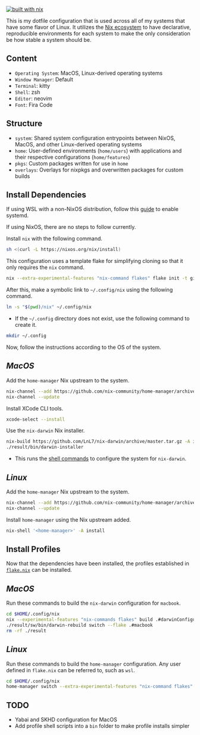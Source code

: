 [![built with nix](https://builtwithnix.org/badge.svg)](https://builtwithnix.org)

This is my dotfile configuration that is used across all of my systems that have some flavor of Linux. It utilizes the [Nix ecosystem](https://www.nixos.wiki/wiki/Nix_Ecosystem) to have declarative, reproducible environments for each system to make the only consideration be how stable a system should be.

## **Content**

- ``Operating System``: MacOS, Linux-derived operating systems
- ``Window Manager``: Default
- ``Terminal``: kitty
- ``Shell``: zsh
- ``Editor``: neovim
- ``Font``: Fira Code

## **Structure**

- ``system``: Shared system configuration entrypoints between NixOS, MacOS, and other Linux-derived operating systems
- ``home``: User-defined environments (``home/users``) with applications and their respective configurations (``home/features``)
- ``pkgs``: Custom packages written for use in ``home``
- ``overlays``: Overlays for nixpkgs and overwritten packages for custom builds

## **Install Dependencies**

If using WSL with a non-NixOS distribution, follow this [guide](https://devblogs.microsoft.com/commandline/systemd-support-is-now-available-in-wsl/#how-can-you-get-systemd-on-your-machine) to enable systemd.

If using NixOS, there are no steps to follow currently.

Install ``nix`` with the following command.
```bash
sh <(curl -L https://nixos.org/nix/install)
```

This configuration uses a template flake for simplifying cloning so that it only requires the ``nix`` command.
```bash
nix --extra-experimental-features "nix-command flakes" flake init -t github:Eyryse/dotfiles#dotfiles
```

After this, make a symbolic link to ``~/.config/nix`` using the following command.
```bash
ln -s "$(pwd)/nix" ~/.config/nix
```
- If the ``~/.config`` directory does not exist, use the following command to create it.
```bash
mkdir ~/.config
```

Now, follow the instructions according to the OS of the system.

## *MacOS*

Add the ``home-manager`` Nix upstream to the system.
```bash
nix-channel --add https://github.com/nix-community/home-manager/archive/master.tar.gz home-manager
nix-channel --update
```

Install XCode CLI tools.
```bash
xcode-select --install
```

Use the ``nix-darwin`` Nix installer.
```bash
nix-build https://github.com/LnL7/nix-darwin/archive/master.tar.gz -A installer
./result/bin/darwin-installer
```
- This runs the [shell commands](https://github.com/LnL7/nix-darwin/blob/master/pkgs/darwin-installer/default.nix) to configure the system for ``nix-darwin``.

## *Linux*

Add the ``home-manager`` Nix upstream to the system.
```bash
nix-channel --add https://github.com/nix-community/home-manager/archive/master.tar.gz home-manager
nix-channel --update
```
Install ``home-manager`` using the Nix upstream added.
```bash
nix-shell '<home-manager>' -A install
```

## **Install Profiles**

Now that the dependencies have been installed, the profiles established in [``flake.nix``](https://github.com/Eyryse/dotfiles/blob/main/dotfiles/nix/flake.nix) can be installed.

## *MacOS*

Run these commands to build the ``nix-darwin`` configuration for ``macbook``.
```bash
cd $HOME/.config/nix
nix --experimental-features "nix-commands flakes" build .#darwinConfigurations.macbook.system
./result/sw/bin/darwin-rebuild switch --flake .#macbook
rm -rf ./result
```

## *Linux*

Run these commands to build the ``home-manager`` configuration. Any user defined in ``flake.nix`` can be referred to, such as ``wsl``.
```bash
cd $HOME/.config/nix
home-manager switch --extra-experimental-features "nix-command flakes" --flake .#wsl
```

## **TODO**

- Yabai and SKHD configuration for MacOS
- Add profile shell scripts into a ``bin`` folder to make profile installs simpler
